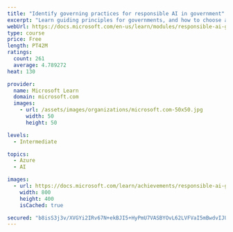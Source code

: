 ```yaml
---
title: "Identify governing practices for responsible AI in government"
excerpt: "Learn guiding principles for governments, and how to choose and operationalize a governance system to responsibly and successfully use AI in the public sector."
webUrl: https://docs.microsoft.com/en-us/learn/modules/responsible-ai-governing-practices-government/
type: course
price: Free
length: PT42M
ratings:
  count: 261
  average: 4.789272
heat: 130

provider:
  name: Microsoft Learn
  domain: microsoft.com
  images:
    - url: /assets/images/organizations/microsoft.com-50x50.jpg
      width: 50
      height: 50

levels:
  - Intermediate

topics:
  - Azure
  - AI

images:
  - url: https://docs.microsoft.com/learn/achievements/responsible-ai-governing-practices-government-social.png
    width: 800
    height: 400
    isCached: true

secured: "b8isS3j3v/XVGYi2IRv67N+ekBJI5+HyPmU7VASBYOvL62LVFVaI5mBwdvIJUBZAOyl83amS7R1DjYx5ixeDggZ04VPS/iTz4yQ8ikV1DlzVlIY8J1BjpSTdhCHQjNik2TStTSOBKpk4gle5F2O6CwwEqFvCU3n+eDECZ2zxX2Xh8rHRV3c2cImEnJWnRKo9ZHFK4X5QW4OSBMh6P2o+u68+IMXqt2G+sBM/tERoFNmaxX+Jt8SgR+b2OGzJ4BN/15L7WyMp6jRg5MycKIl+2CPu+brfIbVhCVcPCnODFyxwj0ZUHERWDoCps8RZM9v2MRVjx3Y6ejjaF7s8JnCsTp/nFZtg2aNzg70YNC0+s4l9Yo91k39dhLpfPsb23hVVjFbX1il5IrPLvp6Nodm7HuxDtMP3GNgKyYG6dW/x7MA=;i8rlytcmbrHYtNCiMru2Rg=="
---
```


